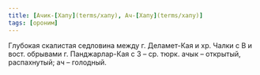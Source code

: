 ```yaml
---
title: [Ачик-[Хапу](terms/хапу), Ач-[Хапу](terms/хапу)]
tags: [ороним]
---
```


Глубокая скалистая седловина между г. Деламет-Кая и хр. Чалки с В и вост.
обрывами г. Панджарлар-Кая с З – ср. тюрк. ачык – открытый, распахнутый; ач –
голодный.
